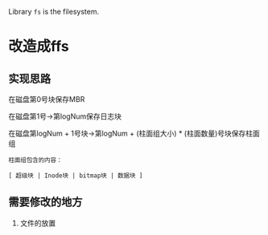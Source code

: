 Library `fs` is the filesystem.

# 改造成ffs

## 实现思路

在磁盘第0号块保存MBR

在磁盘第1号->第logNum保存日志块

在磁盘第logNum + 1号块->第logNum + (柱面组大小) * (柱面数量)号块保存柱面组
    
    柱面组包含的内容：
    
    [ 超级块 | Inode块 | bitmap块 | 数据块 ]

## 需要修改的地方

1. 文件的放置
